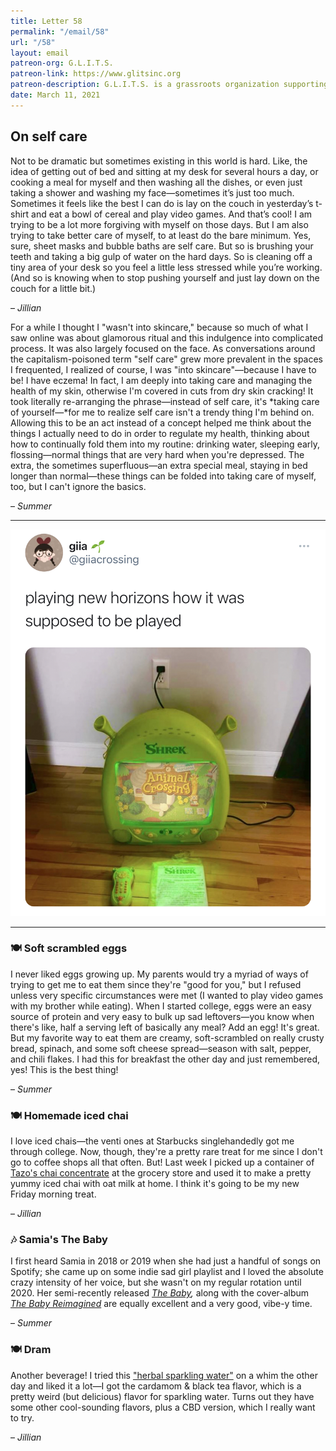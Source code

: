 ```yaml
---
title: Letter 58
permalink: "/email/58"
url: "/58"
layout: email
patreon-org: G.L.I.T.S.
patreon-link: https://www.glitsinc.org
patreon-description: G.L.I.T.S. is a grassroots organization supporting the LGBTQIA+ community by securing housing, healthcare, and other crucial forms of support.
date: March 11, 2021
---
```


## On self care

Not to be dramatic but sometimes existing in this world is hard. Like, the idea of getting out of bed and sitting at my desk for several hours a day, or cooking a meal for myself and then washing all the dishes, or even just taking a shower and washing my face—sometimes it’s just too much. Sometimes it feels like the best I can do is lay on the couch in yesterday’s t-shirt and eat a bowl of cereal and play video games. And that’s cool! I am trying to be a lot more forgiving with myself on those days. But I am also trying to take better care of myself, to at least do the bare minimum. Yes, sure, sheet masks and bubble baths are self care. But so is brushing your teeth and taking a big gulp of water on the hard days. So is cleaning off a tiny area of your desk so you feel a little less stressed while you’re working. (And so is knowing when to stop pushing yourself and just lay down on the couch for a little bit.)

– *Jillian*

For a while I thought I "wasn't into skincare," because so much of what I saw online was about glamorous ritual and this indulgence into complicated process. It was also largely focused on the face. As conversations around the capitalism-poisoned term "self care" grew more prevalent in the spaces I frequented, I realized of course, I was "into skincare"—because I have to be! I have eczema! In fact, I am deeply into taking care and managing the health of my skin, otherwise I'm covered in cuts from dry skin cracking! It took literally re-arranging the phrase—instead of self care, it's *taking care of yourself—*for me to realize self care isn't a trendy thing I'm behind on. Allowing this to be an act instead of a concept helped me think about the things I actually need to do in order to regulate my health, thinking about how to continually fold them into my routine: drinking water, sleeping early, flossing—normal things that are very hard when you're depressed. The extra, the sometimes superfluous—an extra special meal, staying in bed longer than normal—these things can be folded into taking care of myself, too, but I can't ignore the basics. 

– *Summer*

<hr>

<a href="https://twitter.com/giiacrossing/status/1368588868551839758?s=12">
  <img src="/assets/images/tweets/58.jpeg" class="tweet">
</a>

<hr>

### 🍽️ Soft scrambled eggs

I never liked eggs growing up. My parents would try a myriad of ways of trying to get me to eat them since they're "good for you," but I refused unless very specific circumstances were met (I wanted to play video games with my brother while eating). When I started college, eggs were an easy source of protein and very easy to bulk up sad leftovers—you know when there's like, half a serving left of basically any meal? Add an egg! It's great. But my favorite way to eat them are creamy, soft-scrambled on really crusty bread, spinach, and some soft cheese spread—season with salt, pepper, and chili flakes. I had this for breakfast the other day and just remembered, yes! This is the best thing! 

– *Summer*

### 🍽️ Homemade iced chai

I love iced chais—the venti ones at Starbucks singlehandedly got me through college. Now, though, they're a pretty rare treat for me since I don't go to coffee shops all that often. But! Last week I picked up a container of [Tazo's chai concentrate](https://www.tazo.com/us/en/products/lattes-iced/classic-chai-latte.html) at the grocery store and used it to make a pretty yummy iced chai with oat milk at home. I think it's going to be my new Friday morning treat.

– *Jillian*

### 🎶 Samia's The Baby

I first heard Samia in 2018 or 2019 when she had just a handful of songs on Spotify; she came up on some indie sad girl playlist and I loved the absolute crazy intensity of her voice, but she wasn't on my regular rotation until 2020. Her semi-recently released *[The Baby](https://open.spotify.com/album/7faAwJDTt9Y8kVAcSHy9Y6),* along with the cover-album *[The Baby Reimagined](https://open.spotify.com/album/7MGuErisn7eWnGriy2iGbZ)* are equally excellent and a very good, vibe-y time. 

– *Summer*

### 🍽️ Dram

Another beverage! I tried this ["herbal sparkling water"](https://www.dramapothecary.com) on a whim the other day and liked it a lot—I got the cardamom & black tea flavor, which is a pretty weird (but delicious) flavor for sparkling water. Turns out they have some other cool-sounding flavors, plus a CBD version, which I really want to try.

– *Jillian*